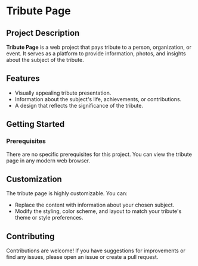 # Tribute Page

## Project Description

**Tribute Page** is a web project that pays tribute to a person, organization, or event. It serves as a platform to provide information, photos, and insights about the subject of the tribute.

## Features

- Visually appealing tribute presentation.
- Information about the subject's life, achievements, or contributions.
- A design that reflects the significance of the tribute.

## Getting Started

### Prerequisites

There are no specific prerequisites for this project. You can view the tribute page in any modern web browser.

## Customization

The tribute page is highly customizable. You can:

- Replace the content with information about your chosen subject.
- Modify the styling, color scheme, and layout to match your tribute's theme or style preferences.

## Contributing

Contributions are welcome! If you have suggestions for improvements or find any issues, please open an issue or create a pull request.
